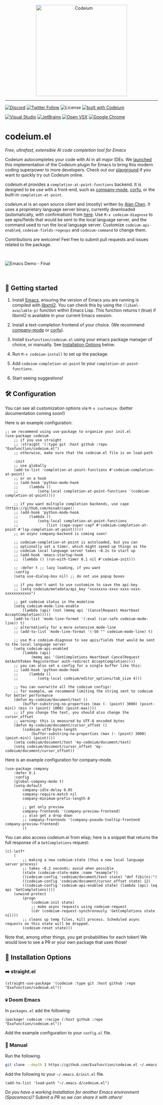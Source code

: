 <p align="center">
<img width="300" alt="Codeium" src="codeium.svg"/>
</p>

---

[![Discord](https://img.shields.io/discord/1027685395649015980?label=community&color=5865F2&logo=discord&logoColor=FFFFFF)](https://discord.gg/3XFf78nAx5)
[![Twitter Follow](https://img.shields.io/badge/style--blue?style=social&logo=twitter&label=Follow%20%40codeiumdev)](https://twitter.com/intent/follow?screen_name=codeiumdev)
![License](https://img.shields.io/github/license/Exafunction/codeium.vim)
[![built with Codeium](https://codeium.com/badges/main)](https://codeium.com?repo_name=exafunction%2Fcodeium.el)

[![Visual Studio](https://img.shields.io/visual-studio-marketplace/i/Codeium.codeium?label=Visual%20Studio&logo=visualstudio)](https://marketplace.visualstudio.com/items?itemName=Codeium.codeium)
[![JetBrains](https://img.shields.io/jetbrains/plugin/d/20540?label=JetBrains)](https://plugins.jetbrains.com/plugin/20540-codeium/)
[![Open VSX](https://img.shields.io/open-vsx/dt/Codeium/codeium?label=Open%20VSX)](https://open-vsx.org/extension/Codeium/codeium)
[![Google Chrome](https://img.shields.io/chrome-web-store/users/hobjkcpmjhlegmobgonaagepfckjkceh?label=Google%20Chrome&logo=googlechrome&logoColor=FFFFFF)](https://chrome.google.com/webstore/detail/codeium/hobjkcpmjhlegmobgonaagepfckjkceh)

# codeium.el

_Free, ultrafast, extensible AI code completion tool for Emacs_

Codeium autocompletes your code with AI in all major IDEs. We [launched](https://www.codeium.com/blog/codeium-copilot-alternative-in-emacs) this implementation of the Codeium plugin for Emacs to bring this modern coding superpower to more developers. Check out our [playground](https://www.codeium.com/playground) if you want to quickly try out Codeium online.

codeium.el provides a `completion-at-point-functions` backend. It is designed to be use with a front-end, such as [company-mode](https://company-mode.github.io/), [corfu](https://github.com/minad/corfu), or the built-in `completion-at-point`.

codeium.el is an open source client and (mostly) written by [Alan Chen](https://github.com/Alan-Chen99). It uses a proprietary language server binary, currently downloaded (automatically, with confirmation) from [here](https://github.com/Exafunction/codeium/releases/). Use `M-x codeium-diagnose` to see apis/fields that would be sent to the local language server, and the command used to run the local language server. Customize `codeium-api-enabled`, `codeium-fields-regexps` and `codeium-command` to change them.

Contributions are welcome! Feel free to submit pull requests and issues related to the package.

<br />

![Emacs Demo - Final](https://user-images.githubusercontent.com/7545794/219270660-f14ddb8c-7087-4d97-9a15-b043467a2c00.gif)

<br />

## 🚀 Getting started

1. Install [Emacs](https://www.gnu.org/software/emacs/), ensuring the version of Emacs you are running is compiled with [libxml2](https://www.gnu.org/software/emacs/manual/html_node/elisp/Parsing-HTML_002fXML.html). You can check this by using the `(libxml-available-p)` function within Emacs Lisp. This function returns t (true) if libxml2 is available in your current Emacs session.

2. Install a text-completion frontend of your choice. (We recommend [company-mode](https://company-mode.github.io/) or [corfu](https://github.com/minad/corfu)).

3. Install `Exafunction/codeium.el` using your emacs package manager of
choice, or manually. See [Installation Options](#-installation-options) below.

4. Run `M-x codeium-install` to set up the package.

5. Add `codeium-completion-at-point` to your `completion-at-point-functions`.

6. Start seeing suggestions!

## 🛠️ Configuration

You can see all customization options via `M-x customize`.
(better documentation coming soon!)

Here is an example configuration:
```elisp
;; we recommend using use-package to organize your init.el
(use-package codeium
    ;; if you use straight
    ;; :straight '(:type git :host github :repo "Exafunction/codeium.el")
    ;; otherwise, make sure that the codeium.el file is on load-path

    :init
    ;; use globally
    (add-to-list 'completion-at-point-functions #'codeium-completion-at-point)
    ;; or on a hook
    ;; (add-hook 'python-mode-hook
    ;;     (lambda ()
    ;;         (setq-local completion-at-point-functions '(codeium-completion-at-point))))

    ;; if you want multiple completion backends, use cape (https://github.com/minad/cape):
    ;; (add-hook 'python-mode-hook
    ;;     (lambda ()
    ;;         (setq-local completion-at-point-functions
    ;;             (list (cape-super-capf #'codeium-completion-at-point #'lsp-completion-at-point)))))
    ;; an async company-backend is coming soon!

    ;; codeium-completion-at-point is autoloaded, but you can
    ;; optionally set a timer, which might speed up things as the
    ;; codeium local language server takes ~0.2s to start up
    ;; (add-hook 'emacs-startup-hook
    ;;  (lambda () (run-with-timer 0.1 nil #'codeium-init)))

    ;; :defer t ;; lazy loading, if you want
    :config
    (setq use-dialog-box nil) ;; do not use popup boxes

    ;; if you don't want to use customize to save the api-key
    ;; (setq codeium/metadata/api_key "xxxxxxxx-xxxx-xxxx-xxxx-xxxxxxxxxxxx")

    ;; get codeium status in the modeline
    (setq codeium-mode-line-enable
        (lambda (api) (not (memq api '(CancelRequest Heartbeat AcceptCompletion)))))
    (add-to-list 'mode-line-format '(:eval (car-safe codeium-mode-line)) t)
    ;; alternatively for a more extensive mode-line
    ;; (add-to-list 'mode-line-format '(-50 "" codeium-mode-line) t)

    ;; use M-x codeium-diagnose to see apis/fields that would be sent to the local language server
    (setq codeium-api-enabled
        (lambda (api)
            (memq api '(GetCompletions Heartbeat CancelRequest GetAuthToken RegisterUser auth-redirect AcceptCompletion))))
    ;; you can also set a config for a single buffer like this:
    ;; (add-hook 'python-mode-hook
    ;;     (lambda ()
    ;;         (setq-local codeium/editor_options/tab_size 4)))

    ;; You can overwrite all the codeium configs!
    ;; for example, we recommend limiting the string sent to codeium for better performance
    (defun my-codeium/document/text ()
        (buffer-substring-no-properties (max (- (point) 3000) (point-min)) (min (+ (point) 1000) (point-max))))
    ;; if you change the text, you should also change the cursor_offset
    ;; warning: this is measured by UTF-8 encoded bytes
    (defun my-codeium/document/cursor_offset ()
        (codeium-utf8-byte-length
            (buffer-substring-no-properties (max (- (point) 3000) (point-min)) (point))))
    (setq codeium/document/text 'my-codeium/document/text)
    (setq codeium/document/cursor_offset 'my-codeium/document/cursor_offset))
```


Here is an example configuration for company-mode.
```elisp
(use-package company
    :defer 0.1
    :config
    (global-company-mode t)
    (setq-default
        company-idle-delay 0.05
        company-require-match nil
        company-minimum-prefix-length 0

        ;; get only preview
        company-frontends '(company-preview-frontend)
        ;; also get a drop down
        ;; company-frontends '(company-pseudo-tooltip-frontend company-preview-frontend)
        ))
```

You can also access codeium.el from elisp; here is a snippet that returns
the full response of a `GetCompletions` request:
```elisp
(cl-letf*
    (
        ;; making a new codeium-state (thus a new local language server process)
        ;; takes ~0.2 seconds; avoid when possible
        (state (codeium-state-make :name "example"))
        ((codeium-config 'codeium/document/text state) "def fibi(n):")
        ((codeium-config 'codeium/document/cursor_offset state) 12)
        ((codeium-config 'codeium-api-enabled state) (lambda (api) (eq api 'GetCompletions))))
    (unwind-protect
        (progn
            (codeium-init state)
            ;; make async requests using codeium-request
            (cdr (codeium-request-synchronously 'GetCompletions state nil)))
        ;; cleans up temp files, kill process. Scheduled async requests on this state will be dropped.
        (codeium-reset state)))
```
Note that, among other things, you get probabilities for each token!
We would love to see a PR or your own package that uses those!

## 💾 Installation Options

### ➡️ straight.el

```elisp
(straight-use-package '(codeium :type git :host github :repo "Exafunction/codeium.el"))
```

### 💀 Doom Emacs
In `packages.el` add the following:
```elisp
(package! codeium :recipe (:host github :repo "Exafunction/codeium.el"))
```
Add the example configuration to your `config.el` file.


### 💪 Manual

Run the following.

```bash
git clone --depth 1 https://github.com/Exafunction/codeium.el ~/.emacs.d/codeium.el
```

Add the following to your `~/.emacs.d/init.el` file.

```elisp
(add-to-list 'load-path "~/.emacs.d/codeium.el")
```

*Do you have a working installation for another Emacs environment (Spacemacs)? Submit a PR so we can share it with others!*

